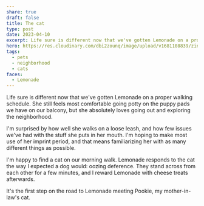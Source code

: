 ```yaml
---
share: true
draft: false
title: The cat
type: post
date: 2023-04-10
excerpt: Life sure is different now that we've gotten Lemonade on a proper walking schedule. She still feels most comfortable going potty on the puppy pads we have on our balcony, but she absolutely loves going out and exploring the neighborhood.
hero: https://res.cloudinary.com/dbi2zounq/image/upload/v1681108839/zinzy.website/2023-04-10_xdnhe6.jpg
tags:
  - pets
  - neighborhood
  - cats
faces:
  - Lemonade
---
```


Life sure is different now that we've gotten Lemonade on a proper walking schedule. She still feels most comfortable going potty on the puppy pads we have on our balcony, but she absolutely loves going out and exploring the neighborhood.

I'm surprised by how well she walks on a loose leash, and how few issues we've had with the stuff she puts in her mouth. I'm hoping to make most use of her imprint period, and that means familiarizing her with as many different things as possible.

I'm happy to find a cat on our morning walk. Lemonade responds to the cat the way I expected a dog would: oozing deference. They stand across from each other for a few minutes, and I reward Lemonade with cheese treats afterwards.

It's the first step on the road to Lemonade meeting Pookie, my mother-in-law's cat.